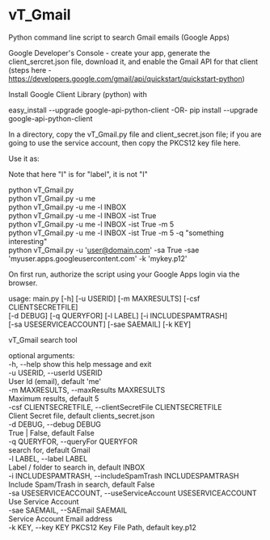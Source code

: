 # vT_Gmail
Python command line script to search Gmail emails (Google Apps)

Google Developer's Console - create your app, generate the client_sercret.json file, download it, and enable the Gmail API for that client (steps here - https://developers.google.com/gmail/api/quickstart/quickstart-python)

Install Google Client Library (python) with 

easy_install --upgrade google-api-python-client
-OR-
pip install --upgrade google-api-python-client

In a directory, copy the vT_Gmail.py file and client_secret.json file; if you are going to use the service account, then copy the PKCS12 key file here.

Use it as:

Note that here "l" is for "label", it is not "I"

python vT_Gmail.py<br />
python vT_Gmail.py -u me<br />
python vT_Gmail.py -u me -l INBOX <br />
python vT_Gmail.py -u me -l INBOX -ist True<br />
python vT_Gmail.py -u me -l INBOX -ist True -m 5<br />
python vT_Gmail.py -u me -l INBOX -ist True -m 5 -q "something interesting"<br />
python vT_Gmail.py -u 'user@domain.com' -sa True -sae 'myuser.apps.googleusercontent.com' -k 'mykey.p12' <br />

On first run, authorize the script using your Google Apps login via the browser.

usage: main.py [-h] [-u USERID] [-m MAXRESULTS] [-csf CLIENTSECRETFILE]<br />
         [-d DEBUG] [-q QUERYFOR] [-l LABEL] [-i INCLUDESPAMTRASH]<br />
         [-sa USESERVICEACCOUNT] [-sae SAEMAIL] [-k KEY]<br />

vT_Gmail search tool<br />

optional arguments:<br />
  -h, --help            show this help message and exit<br />
  -u USERID, --userId USERID<br />
      User Id (email), default 'me'<br />
  -m MAXRESULTS, --maxResults MAXRESULTS<br />
      Maximum results, default 5<br />
  -csf CLIENTSECRETFILE, --clientSecretFile CLIENTSECRETFILE<br />
      Client Secret file, default clients_secret.json<br />
  -d DEBUG, --debug DEBUG<br />
      True | False, default False<br />
  -q QUERYFOR, --queryFor QUERYFOR<br />
      search for, default Gmail<br />
  -l LABEL, --label LABEL<br />
      Label / folder to search in, default INBOX<br />
  -i INCLUDESPAMTRASH, --includeSpamTrash INCLUDESPAMTRASH<br />
      Include Spam/Trash in search, default False<br />
  -sa USESERVICEACCOUNT, --useServiceAccount USESERVICEACCOUNT<br />
      Use Service Account<br />
  -sae SAEMAIL, --SAEmail SAEMAIL<br />
      Service Account Email address<br />
  -k KEY, --key KEY     PKCS12 Key File Path, default key.p12<br />
